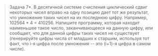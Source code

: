 >Задача 7*. В десятичной системе счисления циклический сдвиг некоторых чисел вправо на одну позицию дает тот же результат, что умножение таких чисел на их последнюю цифру. Например, 102564 * 4 = 410256. Напишите программу, которая находит наименьшее такое число, заканчивающееся на данную цифру, или сообщает, что для данной цифры таких чисел не существует (генерируйте цифры числа от младших к старшим, используя тот факт, что i-я цифра после умножения -- это (i+1)-я цифра в самом числе).